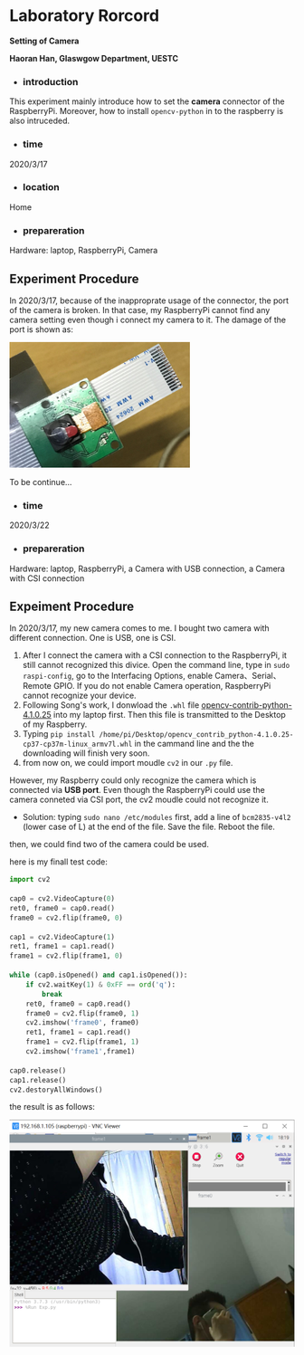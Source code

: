 # Laboratory Rorcord

**Setting of Camera**

**Haoran Han, Glaswgow Department, UESTC**



- ### introduction

This experiment mainly introduce how to set the **camera** connector of the RaspberryPi. Moreover, how to install `opencv-python` in to the raspberry is also intruceded.

- ### time

2020/3/17

- ### location

Home

- ### prepareration

Hardware: laptop,  RaspberryPi, Camera

## Experiment Procedure

In 2020/3/17, because of the inapproprate usage of the connector, the port of the camera is broken. In that case, my RaspberryPi cannot find any camera setting even though i connect my camera to it. The damage of the port is shown as:

![](Damage.PNG)

To be continue...



- ### time

2020/3/22

- ### prepareration

Hardware: laptop,  RaspberryPi, a Camera with USB connection, a Camera with CSI connection

## Expeiment Procedure

In 2020/3/17, my new camera comes to me. I bought two camera with different connection. One is USB, one is CSI.

1. After I connect the camera with a CSI connection to the RaspberryPi, it still cannot recognized this divice. Open the command line, type in `sudo raspi-config`, go to the Interfacing Options, enable Camera、Serial、Remote GPIO. If you do not enable Camera operation, RaspberryPi cannot recognize your device.
2. Following Song's work, I donwload the `.whl` file [opencv-contrib-python-4.1.0.25](https://www.piwheels.org/simple/opencv-contrib-python/opencv_contrib_python-4.1.0.25-cp37-cp37m-linux_armv7l.whl) into my laptop first. Then this file is transmitted to the Desktop of my Raspberry.
3. Typing `pip install /home/pi/Desktop/opencv_contrib_python-4.1.0.25-cp37-cp37m-linux_armv7l.whl` in the cammand line and the the downloading will finish very soon.
4. from now on, we could import moudle `cv2` in our `.py` file.

However, my Raspberry could only recognize the camera which is connected via **USB port**. Even though the RaspberryPi could use the camera conneted via CSI port, the cv2 moudle could not recognize it.

- Solution: typing `sudo nano /etc/modules` first, add a line of `bcm2835-v4l2`  (lower case of L) at the end of the file. Save the file. Reboot the file.

then, we could find two of the camera could be used.





here is my finall test code:

```python
import cv2

cap0 = cv2.VideoCapture(0)
ret0, frame0 = cap0.read()
frame0 = cv2.flip(frame0, 0)

cap1 = cv2.VideoCapture(1)
ret1, frame1 = cap1.read()
frame1 = cv2.flip(frame1, 0)

while (cap0.isOpened() and cap1.isOpened()):    
    if cv2.waitKey(1) & 0xFF == ord('q'):        
        break    
    ret0, frame0 = cap0.read()    
    frame0 = cv2.flip(frame0, 1)    
    cv2.imshow('frame0', frame0)    
    ret1, frame1 = cap1.read()    
    frame1 = cv2.flip(frame1, 1)    
    cv2.imshow('frame1',frame1)

cap0.release()
cap1.release()
cv2.destoryAllWindows()
```

the result is as follows:

![](DoubelCamera.PNG)
